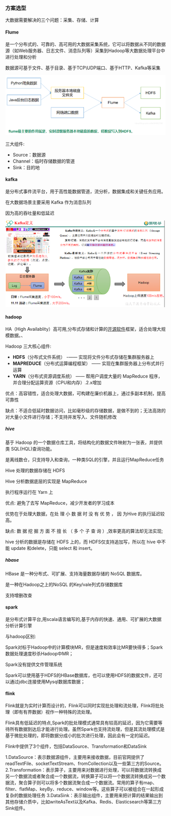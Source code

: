 ###  方案选型

大数据需要解决的三个问题：采集、存储、计算

#### Flume

是一个分布式的、可靠的、高可用的大数据采集系统，它可以将数据从不同的数据源（如Web服务器、日志文件、消息队列等）采集到Hadoop等大数据处理平台中进行处理和分析

数据源可基于文件、基于目录、基于TCP\UDP端口、基于HTTP、Kafka等采集 

![image-20231115133153079](./大数据处理.assets/image-20231115133153079.png)

三大组件:

- Source：数据源
- Channel：临时存储数据的管道
- Sink：目的地

#### kafka

是分布式事件流平台，用于高性能数据管道，流分析，数据集成和关键任务应用。

在大数据场景主要采用 Kafka 作为消息队列

因为高的吞吐量和低延迟

<img src="./大数据处理.assets/image-20231107134256121.png" alt="image-20231107134256121"  />

#### hadoop  

HA（High Availablity）高可用,分布式存储和计算的[开源软件](https://so.csdn.net/so/search?q=开源软件&spm=1001.2101.3001.7020)框架，适合处理大规模数据。、

Hadoop 三大核心组件:

- **HDFS**（分布式文件系统） -—— 实现将文件分布式存储在集群服务器上
- **MAPREDUCE**（分布式运算编程框架） —— 实现在集群服务器上分布式并行运算
- **YARN**（分布式资源调度系统） —— 帮用户调度大量的 MapReduce 程序，并合理分配运算资源（CPU和内存）.2.x增加

优点：高容错性，适合处理大数据，可构建在廉价机器上，通过多副本机制，提高可靠性

缺点：不适合低延时数据访问，比如毫秒级的存储数据，是做不到的；无法高效的对大量小文件进行存储；不支持并发写入、文件随机修改

##### hive

基于 Hadoop 的一个数据仓库工具，将结构化的数据文件映射为一张表，并提供类 SQL(HQL)查询功能。

是离线数仓，只支持导入和查询，一种类SQL的引擎，并且运行MapReduce任务

Hive 处理的数据存储在 HDFS

Hive 分析数据底层的实现是 MapReduce

执行程序运行在 Yarn 上

优点: 避免了去写 MapReduce，减少开发者的学习成本

优势在于处理大数据，在处 理 小 数 据 时 没 有 优 势 ， 因 为Hive 的执行延迟较高。

缺点: 数 据 挖 掘 方 面 不 擅 长 （ 多 个 子 查 询 ）,效率更高的算法却无法实现;

hive 分析的数据是存储在 HDFS 上的，而 HDFS仅支持追加写，所以在 hive 中不能 update 和delete，只能 select 和 insert。

##### hbase

HBase 是一种分布式、可扩展、支持海量数据存储的 NoSQL 数据库。

是一种在Hadoop之上的NoSQL 的Key/vale列式存储数据库

支持增删改查

#### spark 

是分布式计算平台,用scala语言编写的,基于内存的快速、通用、可扩展的大数据分析计算引擎



与hadoop区别:

Spark对标于Hadoop中的计算模块MR，但是速度和效率比MR要快得多；Spark数据处理速度秒杀Hadoop中MR；

Spark没有提供文件管理系统

Spark可以使用基于HDFS的HBase数据库，也可以使用HDFS的数据文件，还可以通过jdbc连接使用Mysql数据库数据； 

#### flink

Flink就是为实时计算而设计的，Flink可以同时实现批处理和流处理，Flink将批处理（即有有界数据）视作一种特殊的流处理。

Flink具有低延迟的特点,Spark的批处理模式通常具有较高的延迟，因为它需要等待所有数据到达后才能进行处理。虽然Spark也支持流处理，但是其流处理模式是基于微批处理的，即将数据分成小的批次进行处理，因此会有一定的延迟。



Flink中提供了3个组件，包括DataSource、Transformation和DataSink

1.DataSource：表示数据源组件，主要用来接收数据，目前官网提供了readTextFile、socketTextStream、fromCollection以及一些第三方的Source。
2.Transformation：表示算子，主要用来对数据进行处理，可以将数据流转换成另一个数据流或者聚合成一个数据流，转换算子可以将一个数据流转换成另一个数据流，聚合算子则可以将多个数据流聚合成一个数据流。常用的算子有map、filter、flatMap、keyBy、reduce、window等。这些算子可以被组合在一起形成复杂的数据处理任务
3.DataSink：表示输出组件，主要用来把计算的结果输出到其他存储介质中，比如writeAsText以及Kafka、Redis、Elasticsearch等第三方Sink组件。
